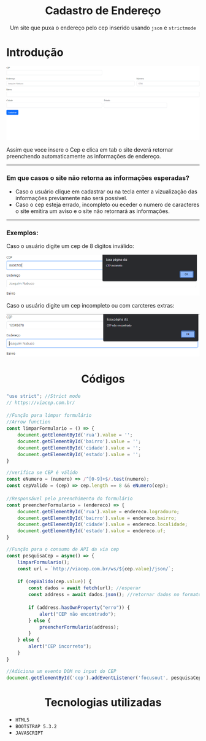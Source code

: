 <h1 align="center">Cadastro de Endereço</h1>
<p align="center">Um site que puxa o endereço pelo cep inserido usando <code>json</code> e <code>strictmode</code></p>

# Introdução
![](img/projetocadendereco.png)

Assim que voce insere o Cep e clica em tab o site deverá retornar preenchendo automaticamente as informações de endereço.

___

<h3>Em que casos o site não retorna as informações esperadas?</h3>

* Caso o usuário clique em cadastrar ou na tecla enter a vizualização das informações previamente não será possivel.
* Caso o cep esteja errado, incompleto ou eceder o numero de caracteres o site emitira um aviso e o site não retornará as informações.

___

<h3>Exemplos:</h3>
<p>Caso o usuário digite um cep de 8 digitos inválido:</p>

![](img/exemplo.png)

<p>Caso o usuário digite um cep incompleto ou com carcteres extras:</p>

![](img/exemplo1.png)

<h1 align="center">Códigos</h1>

```js
"use strict"; //Strict mode
// https://viacep.com.br/

//Função para limpar formulário
//Arrow function
const limparFormulario = () => {
    document.getElementById('rua').value = '';
    document.getElementById('bairro').value = '';
    document.getElementById('cidade').value = '';
    document.getElementById('estado').value = '';
}
```
```js
//verifica se CEP é válido
const eNumero = (numero) => /^[0-9]+$/.test(numero);
const cepValido = (cep) => cep.length == 8 && eNumero(cep);

//Responsável pelo preenchimento do formulário
const preencherFormulario = (endereco) => {
    document.getElementById('rua').value = endereco.logradouro;
    document.getElementById('bairro').value = endereco.bairro;
    document.getElementById('cidade').value = endereco.localidade;
    document.getElementById('estado').value = endereco.uf;
}
```
```js
//Função para o consumo de API da via cep
const pesquisaCep = async() => {
    limparFormulario();
    const url = `http://viacep.com.br/ws/${cep.value}/json/`;

    if (cepValido(cep.value)) {
        const dados = await fetch(url); //esperar
        const address = await dados.json(); //retornar dados no formato JSON

        if (address.hasOwnProperty("erro")) {
            alert("CEP não encontrado");
        } else {
            preencherFormulario(address);
        }
    } else {
        alert("CEP incorreto");
    }
}
```
```js
//Adiciona um evento DOM no input do CEP
document.getElementById('cep').addEventListener('focusout', pesquisaCep);
```
<h1 align="center">Tecnologias utilizadas</h1>

* <code>HTML5</code>
* <code>BOOTSTRAP 5.3.2</code>
* <code>JAVASCRIPT</code>
